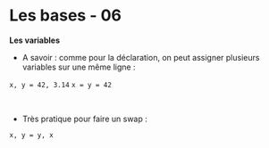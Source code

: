 <!-- .slide: -->

# Les bases - 06

**Les variables**

* A savoir : comme pour la déclaration, on peut assigner plusieurs variables sur une même ligne :

`x, y = 42, 3.14`
`x = y = 42`

<br>

* Très pratique pour faire un swap :

`x, y = y, x`
